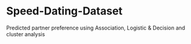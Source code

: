 # Speed-Dating-Dataset
Predicted partner preference using Association, Logistic &amp; Decision and cluster analysis
